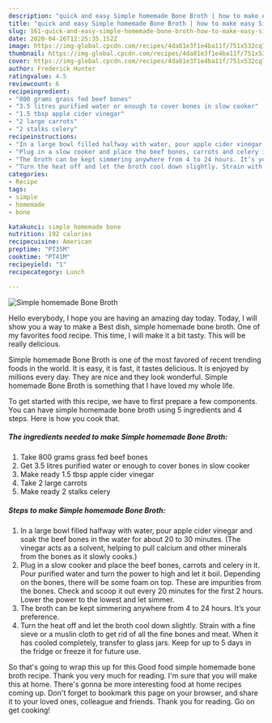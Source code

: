 ```yaml
---
description: "quick and easy Simple homemade Bone Broth | how to make easy Simple homemade Bone Broth"
title: "quick and easy Simple homemade Bone Broth | how to make easy Simple homemade Bone Broth"
slug: 161-quick-and-easy-simple-homemade-bone-broth-how-to-make-easy-simple-homemade-bone-broth
date: 2020-04-26T12:25:35.152Z
image: https://img-global.cpcdn.com/recipes/4da81e3f1e4ba11f/751x532cq70/simple-homemade-bone-broth-recipe-main-photo.jpg
thumbnail: https://img-global.cpcdn.com/recipes/4da81e3f1e4ba11f/751x532cq70/simple-homemade-bone-broth-recipe-main-photo.jpg
cover: https://img-global.cpcdn.com/recipes/4da81e3f1e4ba11f/751x532cq70/simple-homemade-bone-broth-recipe-main-photo.jpg
author: Frederick Hunter
ratingvalue: 4.5
reviewcount: 6
recipeingredient:
- "800 grams grass fed beef bones"
- "3.5 litres purified water or enough to cover bones in slow cooker"
- "1.5 tbsp apple cider vinegar"
- "2 large carrots"
- "2 stalks celery"
recipeinstructions:
- "In a large bowl filled halfway with water, pour apple cider vinegar and soak the beef bones in the water for about 20 to 30 minutes. (The vinegar acts as a solvent, helping to pull calcium and other minerals from the bones as it slowly cooks.)"
- "Plug in a slow cooker and place the beef bones, carrots and celery in it. Pour purified water and turn the power to high and let it boil. Depending on the bones, there will be some foam on top. These are impurities from the bones. Check and scoop it out every 20 minutes for the first 2 hours. Lower the power to the lowest and let simmer."
- "The broth can be kept simmering anywhere from 4 to 24 hours. It’s your preference."
- "Turn the heat off and let the broth cool down slightly. Strain with a fine sieve or a muslin cloth to get rid of all the fine bones and meat. When it has cooled completely, transfer to glass jars. Keep for up to 5 days in the fridge or freeze it for future use."
categories:
- Recipe
tags:
- simple
- homemade
- bone

katakunci: simple homemade bone 
nutrition: 192 calories
recipecuisine: American
preptime: "PT35M"
cooktime: "PT41M"
recipeyield: "1"
recipecategory: Lunch

---
```



![Simple homemade Bone Broth](https://img-global.cpcdn.com/recipes/4da81e3f1e4ba11f/751x532cq70/simple-homemade-bone-broth-recipe-main-photo.jpg)

Hello everybody, I hope you are having an amazing day today. Today, I will show you a way to make a Best dish, simple homemade bone broth. One of my favorites food recipe. This time, I will make it a bit tasty. This will be really delicious.



Simple homemade Bone Broth is one of the most favored of recent trending foods in the world. It is easy, it is fast, it tastes delicious. It is enjoyed by millions every day. They are nice and they look wonderful. Simple homemade Bone Broth is something that I have loved my whole life.


To get started with this recipe, we have to first prepare a few components. You can have simple homemade bone broth using 5 ingredients and 4 steps. Here is how you cook that.

<!--inarticleads1-->

##### The ingredients needed to make Simple homemade Bone Broth:

1. Take 800 grams grass fed beef bones
1. Get 3.5 litres purified water or enough to cover bones in slow cooker
1. Make ready 1.5 tbsp apple cider vinegar
1. Take 2 large carrots
1. Make ready 2 stalks celery




<!--inarticleads2-->

##### Steps to make Simple homemade Bone Broth:

1. In a large bowl filled halfway with water, pour apple cider vinegar and soak the beef bones in the water for about 20 to 30 minutes. (The vinegar acts as a solvent, helping to pull calcium and other minerals from the bones as it slowly cooks.)
1. Plug in a slow cooker and place the beef bones, carrots and celery in it. Pour purified water and turn the power to high and let it boil. Depending on the bones, there will be some foam on top. These are impurities from the bones. Check and scoop it out every 20 minutes for the first 2 hours. Lower the power to the lowest and let simmer.
1. The broth can be kept simmering anywhere from 4 to 24 hours. It’s your preference.
1. Turn the heat off and let the broth cool down slightly. Strain with a fine sieve or a muslin cloth to get rid of all the fine bones and meat. When it has cooled completely, transfer to glass jars. Keep for up to 5 days in the fridge or freeze it for future use.




So that's going to wrap this up for this Good food simple homemade bone broth recipe. Thank you very much for reading. I'm sure that you will make this at home. There's gonna be more interesting food at home recipes coming up. Don't forget to bookmark this page on your browser, and share it to your loved ones, colleague and friends. Thank you for reading. Go on get cooking!

